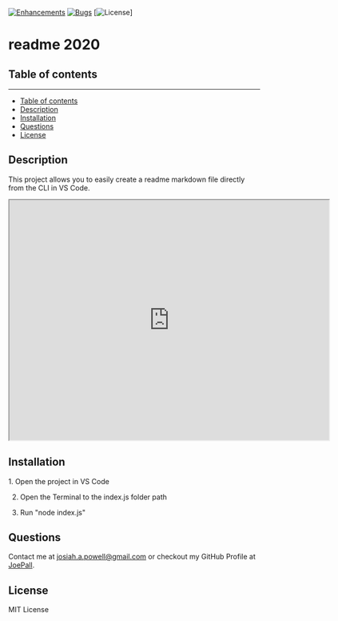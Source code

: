 [![Enhancements](https://img.shields.io/github/issues/JoePall/read.me/enhancement.svg)](https://github.com/JoePall/read.me/issues?q=is%3Aopen+is%3Aissue+label%3Aenhancement+sort%3Areactions-%2B1-desc)
[![Bugs](https://img.shields.io/github/issues/JoePall/read.me/bug.svg)](https://github.com/JoePall/read.me/issues?utf8=✓&q=is%3Aissue+is%3Aopen+label%3Abug)
[![License](https://img.shields.io/badge/License-MIT%20License-green?style=flat-square.svg)]

# readme 2020

## Table of contents
<hr>

<!--ts-->
* [Table of contents](#table-of-contents)
* [Description](#description)
* [Installation](#installation)
* [Questions](#questions)
* [License](#license)
<!--te-->


## Description

<p>This project allows you to easily create a readme markdown file directly from the CLI in VS Code.</p>

<iframe src="https://drive.google.com/file/d/1V6uk8XwuBDPYEMt3AeCndUwXFFsqKnMy/preview" width="640" height="480"></iframe>

## Installation

<p>1. Open the project in VS Code

2. Open the Terminal to the index.js folder path

3. Run "node index.js"</p>


## Questions

<p>Contact me at <a href="mailto:josiah.a.powell@gmail.com">josiah.a.powell@gmail.com</a> or checkout my GitHub Profile at <a href="https://github.com/JoePall">JoePall</a>.</p>

## License

<p>MIT License</p>


